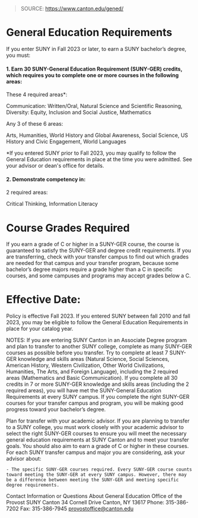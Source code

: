 > SOURCE: https://www.canton.edu/gened/


# General Education Requirements
If you enter SUNY in Fall 2023 or later, to earn a SUNY bachelor’s degree, you must:

#### 1. Earn 30 SUNY-General Education Requirement (SUNY-GER) credits, which requires you to complete one or more courses in the following areas:

These 4 required areas*:

Communication: Written/Oral, Natural Science and Scientific Reasoning, Diversity: Equity, Inclusion and Social Justice, Mathematics

Any 3 of these 6 areas:

Arts, Humanities, World History and Global Awareness, Social Science, US History and Civic Engagement, World Languages

*If you entered SUNY prior to Fall 2023, you may qualify to follow the General Education requirements in place at the time you were admitted. See your advisor or dean's office for details.

#### 2. Demonstrate competency in:
2 required areas: 

Critical Thinking, Information Literacy

# Course Grades Required
If you earn a grade of C or higher in a SUNY-GER course, the course is guaranteed to satisfy the SUNY-GER and degree credit requirements. If you are transferring, check with your transfer campus to find out which grades are needed for that campus and your transfer program, because some bachelor’s degree majors require a grade higher than a C in specific courses, and some campuses and programs may accept grades below a C.

# Effective Date:
Policy is effective Fall 2023. If you entered SUNY between fall 2010 and fall 2023, you may be eligible to follow the General Education Requirements in place for your catalog year.

NOTES:
If you are entering SUNY Canton in an Associate Degree program and plan to transfer to another SUNY college, complete as many SUNY-GER courses as possible before you transfer. Try to complete at least 7 SUNY-GER knowledge and skills areas (Natural Science, Social Sciences, American History, Western Civilization, Other World Civilizations, Humanities, The Arts, and Foreign Language), including the 2 required areas (Mathematics and Basic Communication). If you complete all 30 credits in 7 or more SUNY-GER knowledge and skills areas (including the 2 required areas), you will have met the SUNY-General Education Requirements at every SUNY campus. If you complete the right SUNY-GER courses for your transfer campus and program, you will be making good progress toward your bachelor’s degree.

Plan for transfer with your academic advisor. If you are planning to transfer to a SUNY college, you must work closely with your academic advisor to select the right SUNY-GER courses to ensure you will meet the necessary general education requirements at SUNY Canton and to meet your transfer goals. You should also aim to earn a grade of C or higher in these courses. For each SUNY transfer campus and major you are considering, ask your advisor about:

    - The specific SUNY-GER courses required. Every SUNY-GER course counts toward meeting the SUNY-GER at every SUNY campus. However, there may be a difference between meeting the SUNY-GER and meeting specific degree requirements.

Contact Information or Questions About General Education
Office of the Provost
SUNY Canton
34 Cornell Drive
Canton, NY 13617
Phone: 315-386-7202
Fax: 315-386-7945
provostoffice@canton.edu